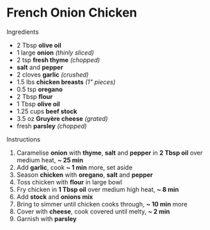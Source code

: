 # French Onion Chicken

Ingredients

- 2 Tbsp **olive oil**
- 1 large **onion** *(thinly sliced)*
- 2 tsp **fresh thyme** *(chopped)*
- **salt** and **pepper**
- 2 cloves **garlic** *(crushed)*
- 1.5 lbs **chicken breasts** *(1" pieces)*
- 0.5 tsp **oregano**
- 2 Tbsp **flour**
- 1 Tbsp **olive oil**
- 1.25 cups **beef stock**
- 3.5 oz **Gruyère cheese** *(grated)*
- fresh **parsley** *(chopped)*

Instructions

1. Caramelise **onion** with **thyme**, **salt** and **pepper** in **2 Tbsp oil** over medium heat, **~ 25 min**
1. Add **garlic**, cook **~ 1 min** more, set aside
1. Season **chicken** with **oregano**, **salt** and **pepper**
1. Toss chicken with **flour** in large bowl
1. Fry chicken in **1 Tbsp oil** over medium high heat, **~ 8 min**
1. Add **stock** and **onions mix**
1. Bring to simmer until chicken cooks through, **~ 10 min** more
1. Cover with **cheese**, cook covered until melty, **~ 2 min**
1. Garnish with **parsley**
